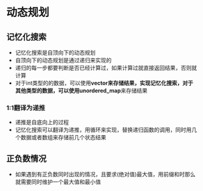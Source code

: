 # 动态规划

## 记忆化搜索
- 记忆化搜索是自顶向下的动态规划
- 自顶向下的动态规划是通过递归来实现的
- 递归的每一步都要判断是否已经计算过，如果计算过就直接返回结果，否则就计算
- 对于int类型的的数据，可以使用**vector<int>**来存储结果，实现记忆化搜索，对于其他类型的数据，可以使用**unordered_map**来存储结果

### 1:1翻译为递推
* 递推是自底向上的过程
* 记忆化搜索可以翻译为递推，用循环来实现，替换递归函数的调用，同时用几个数据或者数组来存储前几个状态结果
  
## 正负数情况

* 如果遇到有正负数同时出现的情况，且要求(绝对值)最大值，用前缀和时那么就需要同时维护一个最大值和最小值
